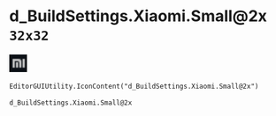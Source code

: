 # d_BuildSettings.Xiaomi.Small@2x `32x32`
<img src="/img/d_BuildSettings.Xiaomi.Small.png" width=32 height=32>

``` CSharp
EditorGUIUtility.IconContent("d_BuildSettings.Xiaomi.Small@2x")
```
```
d_BuildSettings.Xiaomi.Small@2x
```
